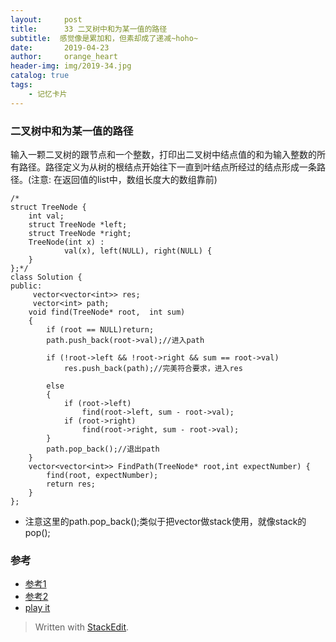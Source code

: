 ```yaml
---
layout:     post
title:      33 二叉树中和为某一值的路径
subtitle:  感觉像是累加和，但素却成了递减~hoho~
date:       2019-04-23
author:     orange_heart
header-img: img/2019-34.jpg
catalog: true
tags:
    - 记忆卡片
---
```


### 二叉树中和为某一值的路径


输入一颗二叉树的跟节点和一个整数，打印出二叉树中结点值的和为输入整数的所有路径。路径定义为从树的根结点开始往下一直到叶结点所经过的结点形成一条路径。(注意: 在返回值的list中，数组长度大的数组靠前)

```objc
/*
struct TreeNode {
	int val;
	struct TreeNode *left;
	struct TreeNode *right;
	TreeNode(int x) :
			val(x), left(NULL), right(NULL) {
	}
};*/
class Solution {
public:
     vector<vector<int>> res;
     vector<int> path;
    void find(TreeNode* root,  int sum)
    {
        if (root == NULL)return;
        path.push_back(root->val);//进入path  
        
        if (!root->left && !root->right && sum == root->val)
            res.push_back(path);//完美符合要求，进入res  
            
        else
        {
            if (root->left)
                find(root->left, sum - root->val);
            if (root->right)
                find(root->right, sum - root->val);
        }
        path.pop_back();//退出path
    }
    vector<vector<int>> FindPath(TreeNode* root,int expectNumber) {
        find(root, expectNumber);
        return res;
    }
};
```

 - 注意这里的path.pop_back();类似于把vector做stack使用，就像stack的pop();

### 参考

- [参考1](https://github.com/zhedahht/CodingInterviewChinese2)
- [参考2](https://github.com/gatieme/CodingInterviews)
- [play it](https://www.nowcoder.com/practice/b736e784e3e34731af99065031301bca?tpId=13&tqId=11177&tPage=2&rp=1&ru=/ta/coding-interviews&qru=/ta/coding-interviews/question-ranking)


> Written with [StackEdit](https://stackedit.io/).

<head>
    <script src="https://cdn.mathjax.org/mathjax/latest/MathJax.js?config=TeX-AMS-MML_HTMLorMML" type="text/javascript"></script>
    <script type="text/x-mathjax-config">
        MathJax.Hub.Config({
            tex2jax: {
            skipTags: ['script', 'noscript', 'style', 'textarea', 'pre'],
            inlineMath: [['$','$']]
            }
        });
    </script>
</head>
<!--stackedit_data:
eyJoaXN0b3J5IjpbLTU1MDc4NjQyMywxNTYyNzgxOTkyLC0xNT
UyNDY4NjIxXX0=
-->